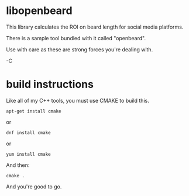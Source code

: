 # libopenbeard

This library calculates the ROI on beard length for social media platforms.  

There is a sample tool bundled with it called "openbeard".

Use with care as these are strong forces you're dealing with.

-C

# build instructions

Like all of my C++ tools, you must use CMAKE to build this.

```apt-get install cmake```

or 

```dnf install cmake```

or

```yum install cmake```

And then:

```cmake .```

And you're good to go.  
